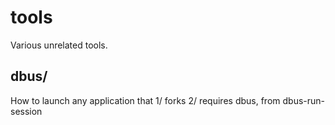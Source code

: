 # tools

Various unrelated tools.

## dbus/

How to launch any application that 1/ forks 2/ requires dbus, from dbus-run-session


